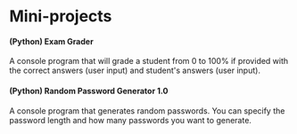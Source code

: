 Mini-projects
============

#### (Python) Exam Grader
A console program that will grade a student from 0 to 100% if provided with the correct answers (user input) and student's answers (user input). 


#### (Python) Random Password Generator 1.0
A console program that generates random passwords. You can specify the password length and how many passwords you want to generate.
